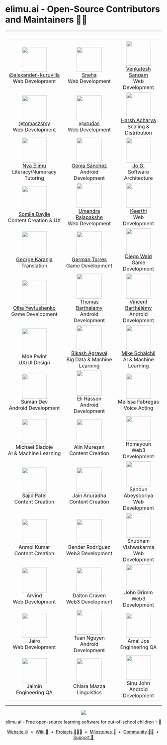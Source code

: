 # elimu.ai - Open-Source Contributors and Maintainers 🙌🏽

&nbsp; | &nbsp; | &nbsp;
:---: | :---: | :---:
[<img src="https://avatars.githubusercontent.com/u/43273583" width="80" /><br />@alexander-kuruvilla](https://github.com/alexander-kuruvilla)<br />Web Development | [<img src="https://avatars.githubusercontent.com/u/65708833" width="80" /><br />Sneha](https://github.com/SnehaHS65)<br />Web Development | [<img src="https://avatars.githubusercontent.com/u/137500548" width="80" /><br />Venkatesh Sangam](https://github.com/venkatesh2k3)<br />Web Development
[<img src="https://avatars.githubusercontent.com/u/26824032" width="80" /><br />@tomaszsmy](https://github.com/tomaszsmy)<br />Web Development | [<img src="https://avatars.githubusercontent.com/u/8240025" width="80" /><br />@vrudas](https://github.com/vrudas)<br />Web Development | [<img src="https://avatars.githubusercontent.com/u/5686985" width="80" /><br />Harsh Acharya](https://github.com/hacharya)<br />Scaling & Distribution
[<img src="https://avatars.githubusercontent.com/u/15718174" width="80" /><br />Nya Ξlimu](https://github.com/nya-elimu)<br />Literacy/Numeracy Tutoring | [<img src="https://avatars.githubusercontent.com/u/8291318" width="80" /><br />Gema Sánchez](https://github.com/gscdev)<br />Android Development | [<img src="https://avatars.githubusercontent.com/u/1451036" width="80" /><br />Jo G.](https://github.com/jo-elimu)<br />Software Architecture
[<img src="https://avatars.githubusercontent.com/u/66638701" width="80" /><br />Somila Dayile](https://github.com/So-Somila)<br />Content Creation & UX | [<img src="https://avatars.githubusercontent.com/u/17663679" width="80" /><br />Umendra Rajapakshe](https://github.com/UmenR)<br />Web Development | [<img src="https://avatars.githubusercontent.com/u/19628734" width="80" /><br />Keerthi](https://github.com/Keerthi4308)<br />Web Development
[<img src="https://avatars.githubusercontent.com/u/25285328" width="80" /><br />George Karanja](https://github.com/georgekaranja)<br />Translation | [<img src="https://avatars.githubusercontent.com/u/523586" width="80" /><br />German Torres](https://github.com/protito)<br />Game Development | [<img src="https://avatars.githubusercontent.com/u/1878335" width="80" /><br />Diego Wald](https://github.com/diegowald)<br />Game Development
[<img src="https://avatars.githubusercontent.com/u/2552297" width="80" /><br />Olha Yevtushenko](https://github.com/yorugac)<br />Game Development | [<img src="https://avatars.githubusercontent.com/u/4211470" width="80" /><br />Thomas Barthélémy](https://github.com/tbarthel-fr)<br />Android Development | [<img src="https://avatars.githubusercontent.com/u/3321467" width="80" /><br />Vincent Barthélémy](https://github.com/vbarthel-fr)<br />Android Development
<img src="https://mir-s3-cdn-cf.behance.net/user/276/51dab274562227.59070d2d64e61.jpg" width="80" /><br />Moe Pwint<br />UX/UI Design | [<img src="https://avatars.githubusercontent.com/u/150637" width="80" /><br />Bikash Agrawal](https://github.com/bikash)<br />Big Data & Machine Learning | [<img src="https://avatars3.githubusercontent.com/u/20489471?s=96&v=4" width="80" /><br />Mike Schälchli](https://github.com/schaemik)<br />AI & Machine Learning
<img src="https://avatars.githubusercontent.com/u/15183317" width="80" /><br />Suman Dev<br />Android Development | <img src="https://avatars.githubusercontent.com/u/20499268" width="80" /><br />Eli Hasson<br />Android Development | <img src="https://fiverr-res.cloudinary.com/t_profile_original,q_auto,f_auto/profile/photos/58798059/original/photo-2.JPG" width="80" /><br />Melissa Fabregas<br />Voice Acting | <img src="https://avatars.githubusercontent.com/u/4281969" width="80" /><br />Tuan Ngyen<br />Android Development
<img src="https://avatars.githubusercontent.com/u/556222" width="80" /><br />Michael Sladoje<br />AI & Machine Learning | <img src="https://avatars.githubusercontent.com/u/19466943" width="80" /><br />Alin Mureșan<br />Content Creation | <img src="https://avatars.githubusercontent.com/u/1272158" width="80" /><br />Homayoun<br />Web3 Development
<img src="https://avatars.githubusercontent.com/u/17800493" width="80" /><br />Sajid Patel<br />Content Creation | <img src="https://avatars.githubusercontent.com/u/85966562" width="80" /><br />Jain Anuradha<br />Content Creation | <img src="https://avatars.githubusercontent.com/u/57134382" width="80" /><br />Sandun Abeysooriya<br />Web Development
<img src="https://avatars.githubusercontent.com/u/75719979" width="80" /><br />Anmol Kumar<br />Content Creation | <img src="https://avatars.githubusercontent.com/u/85234598" width="80" /><br />Bender Rodríguez<br />Web3 Development | <img src="https://avatars.githubusercontent.com/u/25884741" width="80" /><br />Shubham Vishwakarma<br />Web Development
<img src="https://avatars.githubusercontent.com/u/16896956" width="80" /><br />Arvind<br />Web Development | <img src="https://avatars.githubusercontent.com/u/7117993" width="80" /><br />Dalton Craven<br />Web3 Development | <img src="https://avatars.githubusercontent.com/u/75578392" width="80" /><br />John Grimm<br />Web3 Development
<img src="https://avatars.githubusercontent.com/u/23047698" width="80" /><br />Jairo<br />Web Development | [<img src="https://avatars.githubusercontent.com/u/4281969" width="80" />](https://github.com/tuancoltech)<br />Tuan Nguyen<br />Android Development | <img src="https://avatars.githubusercontent.com/u/29434041" width="80" /><br />Amal Jos<br />Engineering QA
<img src="https://avatars.githubusercontent.com/u/1363884" width="80" /><br />Jaimin<br />Engineering QA | <img src="https://avatars.githubusercontent.com/u/87644499" width="80" /><br />Chiara Mazza<br />Linguistics | <img src="https://avatars.githubusercontent.com/u/866225" width="80" /><br />Sinu John<br />Android Development

---

<p align="center">
  <img src="https://github.com/elimu-ai/webapp/blob/main/src/main/webapp/static/img/logo-text-256x78.png" />
</p>
<p align="center">
  elimu.ai - Free open-source learning software for out-of-school children ✨🚀
</p>
<p align="center">
  <a href="https://elimu.ai">Website 🌐</a>
  &nbsp;•&nbsp;
  <a href="https://github.com/elimu-ai/wiki#readme">Wiki 📃</a>
  &nbsp;•&nbsp;
  <a href="https://github.com/orgs/elimu-ai/projects?query=is%3Aopen">Projects 👩🏽‍💻</a>
  &nbsp;•&nbsp;
  <a href="https://github.com/elimu-ai/wiki/milestones">Milestones 🎯</a>
  &nbsp;•&nbsp;
  <a href="https://github.com/elimu-ai/wiki#open-source-community">Community 👋🏽</a>
  &nbsp;•&nbsp;
  <a href="https://www.drips.network/app/drip-lists/41305178594442616889778610143373288091511468151140966646158126636698">Support 💜</a>
</p>

